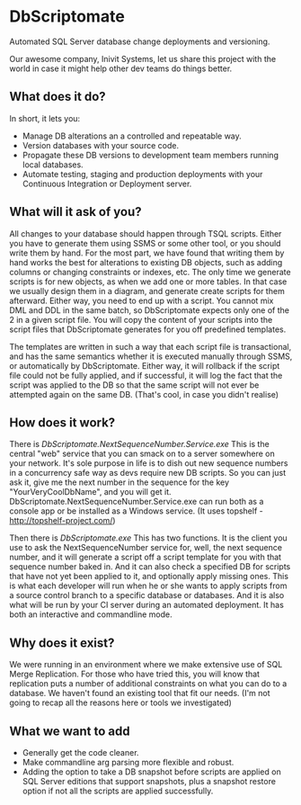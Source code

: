 DbScriptomate
=============

Automated SQL Server database change deployments and versioning.

Our awesome company, Inivit Systems, let us share this project with the world in case it might help other dev teams do things better.

What does it do?
----------------
In short, it lets you:
* Manage DB alterations an a controlled and repeatable way.
* Version databases with your source code.
* Propagate these DB versions to development team members running local databases.
* Automate testing, staging and production deployments with your Continuous Integration or Deployment server.

What will it ask of you?
------------------------
All changes to your database should happen through TSQL scripts. Either you have to generate them using SSMS or some other tool, or you should write them by hand. For the most part, we have found that writing them by hand works the best for alterations to existing DB objects, such as adding columns or changing constraints or indexes, etc.
The only time we generate scripts is for new objects, as when we add one or more tables. In that case we usually design them in a diagram, and generate create scripts for them afterward.
Either way, you need to end up with a script.
You cannot mix DML and DDL in the same batch, so DbScriptomate expects only one of the 2 in a given script file.
You will copy the content of your scripts into the script files that DbScriptomate generates for you off predefined templates.

The templates are written in such a way that each script file is transactional, and has the same semantics whether it is executed manually through SSMS, or automatically by DbScriptomate. Either way, it will rollback if the script file could not be fully applied, and if successful, it will log the fact that the script was applied to the DB so that the same script will not ever be attempted again on the same DB. (That's cool, in case you didn't realise)


How does it work?
-----------------
There is
*DbScriptomate.NextSequenceNumber.Service.exe*
This is the central "web" service that you can smack on to a server somewhere on your network. It's sole purpose in life is to dish out new sequence numbers in a concurrency safe way as devs require new DB scripts. So you can just ask it, give me the next number in the sequence for the key "YourVeryCoolDbName", and you will get it.
DbScriptomate.NextSequenceNumber.Service.exe can run both as a console app or be installed as a Windows service. (It uses topshelf - http://topshelf-project.com/)

Then there is
*DbScriptomate.exe*
This has two functions. It is the client you use to ask the NextSequenceNumber service for, well, the next sequence number, and it will generate a script off a script template for you with that sequence number baked in.
And it can also check a specified DB for scripts that have not yet been applied to it, and optionally apply missing ones.
This is what each developer will run when he or she wants to apply scripts from a source control branch to a specific database or databases.
And it is also what will be run by your CI server during an automated deployment.
It has both an interactive and commandline mode.

Why does it exist?
------------------
We were running in an environment where we make extensive use of SQL Merge Replication. For those who have tried this, you will know that replication puts a number of additional constraints on what you can do to a database.
We haven't found an existing tool that fit our needs. (I'm not going to recap all the reasons here or tools we investigated)

What we want to add
-------------------
* Generally get the code cleaner.
* Make commandline arg parsing more flexible and robust.
* Adding the option to take a DB snapshot before scripts are applied on SQL Server editions that support snapshots, plus a snapshot restore option if not all the scripts are applied successfully.
